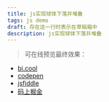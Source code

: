 ```yaml
---
title: js实现球体下落并堆叠
tags: js demo
draft: 存在这一行时表示在草稿箱中
description: js实现球体下落并堆叠
---
```


> 可在线预览最终效果：

-   [bi.cool](https://bi.cool/bi/ZvxIvW1)
-   [codepen](https://codepen.io/cosy247/pen/RwvBJGK)
-   [jsfiddle](https://jsfiddle.net/cosy247/e5mt7god/2/)
-   [码上掘金](https://code.juejin.cn/pen/7306315168643743795)
